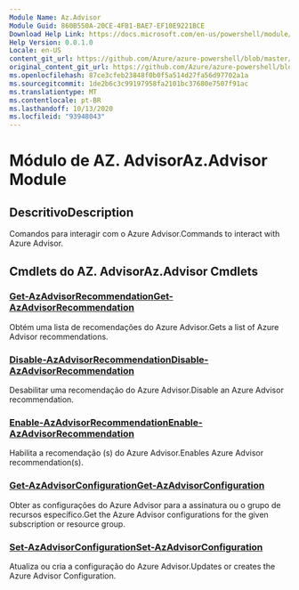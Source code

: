 ```yaml
---
Module Name: Az.Advisor
Module Guid: 860B550A-20CE-4FB1-BAE7-EF10E9221BCE
Download Help Link: https://docs.microsoft.com/en-us/powershell/module/az.advisor
Help Version: 0.0.1.0
Locale: en-US
content_git_url: https://github.com/Azure/azure-powershell/blob/master/src/Advisor/Advisor/help/Az.Advisor.md
original_content_git_url: https://github.com/Azure/azure-powershell/blob/master/src/Advisor/Advisor/help/Az.Advisor.md
ms.openlocfilehash: 87ce3cfeb23848f0b0f5a514d27fa56d97702a1a
ms.sourcegitcommit: 1de2b6c3c99197958fa2101bc37680e7507f91ac
ms.translationtype: MT
ms.contentlocale: pt-BR
ms.lasthandoff: 10/13/2020
ms.locfileid: "93948043"
---
```

# <span data-ttu-id="b1932-101">Módulo de AZ. Advisor</span><span class="sxs-lookup"><span data-stu-id="b1932-101">Az.Advisor Module</span></span>
## <span data-ttu-id="b1932-102">Descritivo</span><span class="sxs-lookup"><span data-stu-id="b1932-102">Description</span></span>
<span data-ttu-id="b1932-103">Comandos para interagir com o Azure Advisor.</span><span class="sxs-lookup"><span data-stu-id="b1932-103">Commands to interact with Azure Advisor.</span></span>

## <span data-ttu-id="b1932-104">Cmdlets do AZ. Advisor</span><span class="sxs-lookup"><span data-stu-id="b1932-104">Az.Advisor Cmdlets</span></span>
### [<span data-ttu-id="b1932-105">Get-AzAdvisorRecommendation</span><span class="sxs-lookup"><span data-stu-id="b1932-105">Get-AzAdvisorRecommendation</span></span>](Get-AzAdvisorRecommendation.md)
<span data-ttu-id="b1932-106">Obtém uma lista de recomendações do Azure Advisor.</span><span class="sxs-lookup"><span data-stu-id="b1932-106">Gets a list of Azure Advisor recommendations.</span></span>

### [<span data-ttu-id="b1932-107">Disable-AzAdvisorRecommendation</span><span class="sxs-lookup"><span data-stu-id="b1932-107">Disable-AzAdvisorRecommendation</span></span>](Disable-AzAdvisorRecommendation.md)
<span data-ttu-id="b1932-108">Desabilitar uma recomendação do Azure Advisor.</span><span class="sxs-lookup"><span data-stu-id="b1932-108">Disable an Azure Advisor recommendation.</span></span>

### [<span data-ttu-id="b1932-109">Enable-AzAdvisorRecommendation</span><span class="sxs-lookup"><span data-stu-id="b1932-109">Enable-AzAdvisorRecommendation</span></span>](Enable-AzAdvisorRecommendation.md)
<span data-ttu-id="b1932-110">Habilita a recomendação (s) do Azure Advisor.</span><span class="sxs-lookup"><span data-stu-id="b1932-110">Enables Azure Advisor recommendation(s).</span></span>

### [<span data-ttu-id="b1932-111">Get-AzAdvisorConfiguration</span><span class="sxs-lookup"><span data-stu-id="b1932-111">Get-AzAdvisorConfiguration</span></span>](Get-AzAdvisorConfiguration.md)
<span data-ttu-id="b1932-112">Obter as configurações do Azure Advisor para a assinatura ou o grupo de recursos específico.</span><span class="sxs-lookup"><span data-stu-id="b1932-112">Get the Azure Advisor configurations for the given subscription or resource group.</span></span>

### [<span data-ttu-id="b1932-113">Set-AzAdvisorConfiguration</span><span class="sxs-lookup"><span data-stu-id="b1932-113">Set-AzAdvisorConfiguration</span></span>](Set-AzAdvisorConfiguration.md)
<span data-ttu-id="b1932-114">Atualiza ou cria a configuração do Azure Advisor.</span><span class="sxs-lookup"><span data-stu-id="b1932-114">Updates or creates the Azure Advisor Configuration.</span></span>
